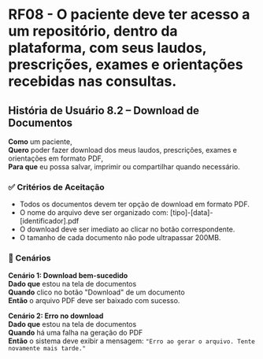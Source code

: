 # RF08 - O paciente deve ter acesso a um repositório, dentro da plataforma, com seus laudos, prescrições, exames e orientações recebidas nas consultas.

## História de Usuário 8.2 – Download de Documentos

**Como** um paciente,  
**Quero** poder fazer download dos meus laudos, prescrições, exames e orientações em formato PDF,  
**Para que** eu possa salvar, imprimir ou compartilhar quando necessário.

### ✅ Critérios de Aceitação

- Todos os documentos devem ter opção de download em formato PDF.
- O nome do arquivo deve ser organizado com: [tipo]-[data]-[identificador].pdf
- O download deve ser imediato ao clicar no botão correspondente.
- O tamanho de cada documento não pode ultrapassar 200MB.

### 📌 Cenários

**Cenário 1: Download bem-sucedido**  
**Dado que** estou na tela de documentos  
**Quando** clico no botão "Download" de um documento  
**Então** o arquivo PDF deve ser baixado com sucesso.

**Cenário 2: Erro no download**  
**Dado que** estou na tela de documentos  
**Quando** há uma falha na geração do PDF  
**Então** o sistema deve exibir a mensagem: `"Erro ao gerar o arquivo. Tente novamente mais tarde."`

